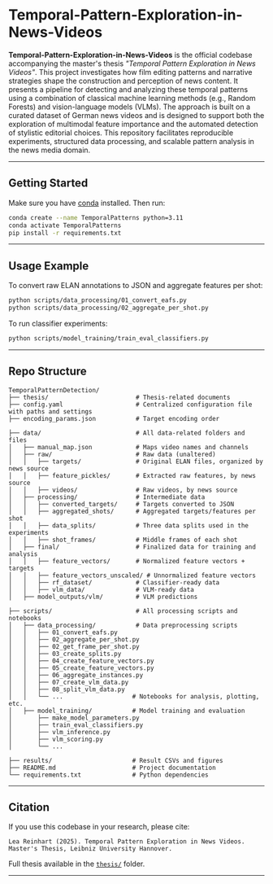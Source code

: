 # Temporal-Pattern-Exploration-in-News-Videos

**Temporal-Pattern-Exploration-in-News-Videos** is the official codebase accompanying the master's thesis *"Temporal Pattern Exploration in News Videos"*. This project investigates how film editing patterns and narrative strategies shape the construction and perception of news content. It presents a pipeline for detecting and analyzing these temporal patterns using a combination of classical machine learning methods (e.g., Random Forests) and vision-language models (VLMs). The approach is built on a curated dataset of German news videos and is designed to support both the exploration of multimodal feature importance and the automated detection of stylistic editorial choices. This repository facilitates reproducible experiments, structured data processing, and scalable pattern analysis in the news media domain.

---

## Getting Started

Make sure you have [conda](https://docs.conda.io/en/latest/miniconda.html) installed. Then run:

```bash
conda create --name TemporalPatterns python=3.11
conda activate TemporalPatterns
pip install -r requirements.txt
```

---

## Usage Example

To convert raw ELAN annotations to JSON and aggregate features per shot:

```bash
python scripts/data_processing/01_convert_eafs.py
python scripts/data_processing/02_aggregate_per_shot.py
```

To run classifier experiments:

```bash
python scripts/model_training/train_eval_classifiers.py
```

---

## Repo Structure

```
TemporalPatternDetection/
├── thesis/                        # Thesis-related documents
├── config.yaml                    # Centralized configuration file with paths and settings
├── encoding_params.json           # Target encoding order

├── data/                          # All data-related folders and files
│   ├── manual_map.json            # Maps video names and channels
│   ├── raw/                       # Raw data (unaltered)
│   │   ├── targets/               # Original ELAN files, organized by news source
│   │   ├── feature_pickles/       # Extracted raw features, by news source
│   │   ├── videos/                # Raw videos, by news source
│   ├── processing/                # Intermediate data
│   │   ├── converted_targets/     # Targets converted to JSON
│   │   ├── aggregated_shots/      # Aggregated targets/features per shot
│   │   ├── data_splits/           # Three data splits used in the experiments
│   │   ├── shot_frames/           # Middle frames of each shot
│   ├── final/                     # Finalized data for training and analysis
│   │   ├── feature_vectors/       # Normalized feature vectors + targets
│   │   ├── feature_vectors_unscaled/ # Unnormalized feature vectors
│   │   ├── rf_dataset/            # Classifier-ready data
│   │   ├── vlm_data/              # VLM-ready data
│   ├── model_outputs/vlm/         # VLM predictions

├── scripts/                       # All processing scripts and notebooks
│   ├── data_processing/           # Data preprocessing scripts
│   │   ├── 01_convert_eafs.py
│   │   ├── 02_aggregate_per_shot.py
│   │   ├── 02_get_frame_per_shot.py
│   │   ├── 03_create_splits.py
│   │   ├── 04_create_feature_vectors.py
│   │   ├── 05_create_feature_vectors.py
│   │   ├── 06_aggregate_instances.py
│   │   ├── 07_create_vlm_data.py
│   │   ├── 08_split_vlm_data.py
│   │   └── ...                   # Notebooks for analysis, plotting, etc.
│   ├── model_training/           # Model training and evaluation
│       ├── make_model_parameters.py
│       ├── train_eval_classifiers.py
│       ├── vlm_inference.py
│       ├── vlm_scoring.py
│       └── ...

├── results/                      # Result CSVs and figures
├── README.md                     # Project documentation
└── requirements.txt              # Python dependencies
```

---

## Citation

If you use this codebase in your research, please cite:

```
Lea Reinhart (2025). Temporal Pattern Exploration in News Videos. Master's Thesis, Leibniz University Hannover.
```

Full thesis available in the [`thesis/`](thesis/) folder.

---
